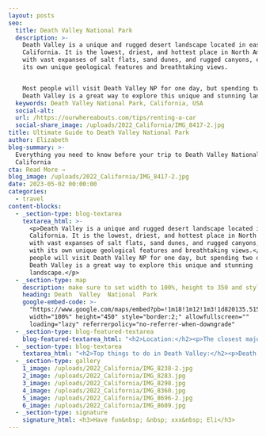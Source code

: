 ```yaml
---
layout: posts
seo:
  title: Death Valley National Park
  description: >-
    Death Valley is a unique and rugged desert landscape located in eastern
    California. It is the lowest, driest, and hottest place in North America,
    with vast expanses of salt flats, sand dunes, and rugged canyons, each with
    its own unique geological features and breathtaking views.


    Most people will visit Death Valley NP for one day, but spending two days in
    Death Valley is a great way to explore this unique and stunning landscape.
  keywords: Death Valley National Park, California, USA
  social-alt:
  url: /https://ourwhereabouts.com/tips/renting-a-car
  social-share_image: /uploads/2022_California/IMG_8417-2.jpg
title: Ultimate Guide to Death Valley National Park
author: Elizabeth
blog-summary: >-
  Everything you need to know before your trip to Death Valley National Park in
  California
cta: Read More →
blog_image: /uploads/2022_California/IMG_8417-2.jpg
date: 2023-05-02 00:00:00
categories:
  - travel
content-blocks:
  - _section-type: blog-textarea
    textarea_html: >-
      <p>Death Valley is a unique and rugged desert landscape located in eastern
      California. It is the lowest, driest, and hottest place in North America,
      with vast expanses of salt flats, sand dunes, and rugged canyons, each
      with its own unique geological features and breathtaking views.</p><p>Most
      people will visit Death Valley NP for one day, but spending two days in
      Death Valley is a great way to explore this unique and stunning
      landscape.</p>
  - _section-type: map
    description: make sure to set width to 100%, height to 350 and style to border 2
    heading: Death  Valley  National  Park
    google-embed-code: >-
      "https://www.google.com/maps/embed?pb=!1m18!1m12!1m3!1d820135.5159144407!2d-117.43146425848877!3d36.58654627878563!2m3!1f0!2f0!3f0!3m2!1i1024!2i768!4f13.1!3m3!1m2!1s0x80c739a21e8fffb1%3A0x1c897383d723dd25!2sDeath%20Valley%2C%20CA%2C%20USA!5e0!3m2!1sen!2sil!4v1684659057124!5m2!1sen!2sil"
      width="100%" height="450" style="border:2;" allowfullscreen=""
      loading="lazy" referrerpolicy="no-referrer-when-downgrade"
  - _section-type: blog-featured-textarea
    blog-featured-textarea_html: "<h2>Location:</h2><p>The closest major cities to Death Valley are Las Vegas, Los Angeles, San Francisco, &amp; Yosemite (which makes it a great destination for a road trip)</p><p>\_</p><h2>Entrance Fee:&nbsp;</h2><p><strong>Death Valley Entrance Fee - per vehicle - $30.00</strong><br />This permit allows all persons traveling with the permit holder in one single private, non-commercial vehicle (car/truck/van) to leave and re-enter the park as many times as they wish during the 7-day period from the date of purchase.</p><p><strong>Death Valley Entrance Fee - per motorcycle - $25.00</strong><br />This permit allows persons traveling on one motorcycle to leave and re-enter the park as many times as they wish during the 7-day period from the date of purchase.</p><p><strong>Death Valley Entrance Fee - per individual - $15.00</strong><br />This permit allows a single individual traveling on foot or individuals traveling on one bicycle to leave and re-enter the park as many times as they wish during the 7-day period from the date of purchase.</p><p><strong>America the Beautiful Annual Pass (Our recommendation)</strong><br />$80: yearly pass covering entrance and standard amenity fees for national parks and other federal fee areas for 12 months from the time of purchase.</p><p>\_</p><h2>When to visit:&nbsp;</h2><p>Spring and Autumn are the best seasons to visit Death Valley. In spring, March-May, there are blooming flowers brought by winter's rain and in autumn, October-November, there are pleasant temperatures and generally clear skies.<br />I'd try to avoid visiting in the Summer (May-September) because it's the busiest and hottest time of the year.</p><p>\_</p><h2>How long to stay:</h2><p>Most people tend to stay here only one day, but if you’d really like to explore everything this park has to offer, we suggest visiting for 2 days.</p><p>\_</p><h2>Where to stay:&nbsp;</h2><p>The most expensive option is lodging Inside the Park: The Ranch at Death Valley or The Oasis at Death Valley are both great choices.<br /><strong>Places near the park:</strong><br />• Beatty, NV - 45 minutes.<br />• Shoshone, CA - 1 hour.<br />• Longstreet Inn Casino &amp; RV Resort, NV - 40 minutes.</p>"
  - _section-type: blog-textarea
    textarea_html: "<h2>Top things to do in Death Valley:</h2><p>Death Valley has so much to offer besides Badwater Basin. Make sure to check out these places.</p><p><strong>•Dante’s View:</strong>&nbsp;A great viewpoint over Death Valley. You can even see Badwater Basin! Sadly we didn't have a clear morning so we couldn't see much. There's a short hiking trail here thats Definitely worth hiking.</p><p><br /><strong>• Zabriskie Point:&nbsp;</strong>The best spot to watch the sunrise in Death Valley. Come early and catch a spot because many photographers come to catch that beautiful morning shot. Don't worry, right after sunrise they all leave the place pretty quickly. This trail is very easy, you park you car and walk 3 minutes.</p><p><strong>•Badwater Basin:</strong>&nbsp;This is the lowest point in North America at 282 ft (86 m) below sea level. Death Valley is such an underrated National Park and Badwater Basin is a gem!<br />Length: 1.9 miles RT&nbsp; |&nbsp; Difficulty: Easy |&nbsp; Duration: 46 minutes</p><p><strong>•Devil’s Golf Course: </strong>A unique geological feature. The salt flats of Devil's Golf Course were formed by the evaporation of an ancient lake that once filled Death Valley. Over time, the salt deposits were shaped by wind and rain, creating a landscape of jagged salt formations that resemble a golf course. This will take about 15 minutes.</p><p><strong>• Artists Palette:&nbsp;</strong>A must-see while visiting Death Valley! The rocks are so colorful, these colors are from volcanic deposits rich in compounds such as iron oxides and chloride, which creates a rainbow effect, hence its name, Rainbow hill. It is located off of a one way Scenic loop road, so make sure you don't miss the turn off to the parking lot.<br />Legnth: 0.3 miles out and back (15 mins)&nbsp; |&nbsp; Difficulty: Easy.</p><p>•<strong> Mesquite Flats Sand Dunes:</strong>&nbsp;A unique and surreal landscape of sand dunes surrounded by mountains.<br />Legnth: ~2.8 miles | Difficulty: Moderate.</p><p><strong>• Ubehebe Crater:</strong>&nbsp;A massive volcanic crater with a rim that is half a mile wide.</p><p><strong>• Natural Bridge:&nbsp;</strong>This hike is approximately 2 miles round-trip and takes you through a scenic canyon with towering rock formations and colorful rock layers. The trail is not marked, so visitors should bring a map and be prepared for some challenging terrain. This will take about 1 hour.</p><p><strong>• Golden Canyon Trail: </strong>The trail is approximately 3 miles long and takes hikers through a narrow canyon with towering rock formations, colorful rock layers, and stunning views of the surrounding desert landscape. This will take about 2 hours.</p><p><strong>• Scotty's Castle:&nbsp;</strong>Take a guided tour of Scotty's Castle, a historic house built in the 1920s by a famous con man and his wealthy friend.</p><p>\_</p><h2>What to pack:</h2><p>When visiting Death Valley National Park, it's important to be well-prepared due to the extreme desert conditions. Here are some essential items to pack:</p><p><strong>• </strong>​​​​​​Water: Carry an ample water supply.</p><p><strong>• </strong>Sun Protection: Protect yourself from the intense desert sun. Bring sunscreen with a high SPF, a wide-brimmed hat, sunglasses, and lightweight, breathable clothing to cover exposed skin.<br /><strong>• </strong>Hiking Gear: If you plan on hiking, pack appropriate gear such as sturdy hiking boots or shoes, comfortable and moisture-wicking clothing, a daypack, and trekking poles if desired.<br /><strong>• </strong>Food and Snacks: Bring lightweight, non-perishable food items and snacks to sustain your energy during your visit. There isn't much around the area.<br /><strong>• </strong>Maps and Guidebooks: Carry a map or guidebook specific to Death Valley National Park to navigate the park's trails and attractions. <strong>Consider downloading offline maps or using a GPS device. There is no cell service around the area and especially in the park itself.<br />• </strong>First Aid Kit: Pack a basic first aid kit that includes bandages, adhesive tape, pain relievers, insect repellent, antiseptic wipes, and any necessary prescription medications.<br /><strong>• </strong>Extra Clothing and Layers: Temperatures in Death Valley can vary significantly between day and night, so bring extra layers of clothing for warmth during cooler periods.</p><p>​​​​​</p><h2>Tips:</h2><p>•There's no food around, not even a vending machine. Bring your own snacks and food.<br />•No Pets allowed.<br />•Leave no trace.</p>"
  - _section-type: gallery
    1_image: /uploads/2022_California/IMG_8238-2.jpg
    2_image: /uploads/2022_California/IMG_8283.jpg
    3_image: /uploads/2022_California/IMG_8298.jpg
    4_image: /uploads/2022_California/IMG_8360.jpg
    5_image: /uploads/2022_California/IMG_8696-2.jpg
    6_image: /uploads/2022_California/IMG_8609.jpg
  - _section-type: signature
    signature_html: <h3>Have fun&nbsp; &nbsp; xxx&nbsp; Eli</h3>
---
```

